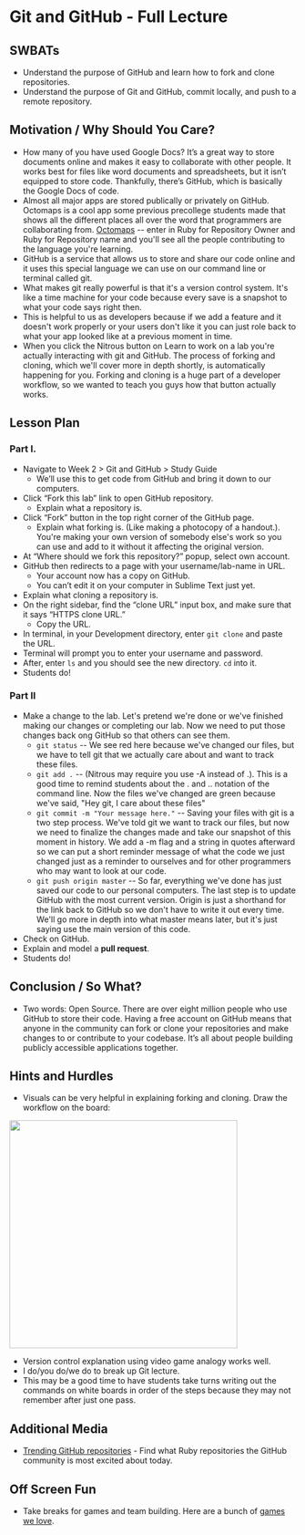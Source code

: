 # Git and GitHub - Full Lecture

## SWBATs
+ Understand the purpose of GitHub and learn how to fork and clone repositories.
+ Understand the purpose of Git and GitHub, commit locally, and push to a remote repository.

## Motivation / Why Should You Care?
+ How many of you have used Google Docs? It’s a great way to store documents online and makes it easy to collaborate with other people. It works best for files like word documents and spreadsheets, but it isn’t equipped to store code. Thankfully, there’s GitHub, which is basically the Google Docs of code.
+ Almost all major apps are stored publically or privately on GitHub. Octomaps is a cool app some previous precollege students made that shows all the different places all over the word that programmers are collaborating from. [Octomaps](http://octomaps.com/) -- enter in Ruby for Repository Owner and Ruby for Repository name and you'll see all the people contributing to the language you're learning. 
+ GitHub is a service that allows us to store and share our code online and it uses this special language we can use on our command line or terminal called git. 
+ What makes git really powerful is that it's a version control system. It's like a time machine for your code because every save is a snapshot to what your code says right then. 
+ This is helpful to us as developers because if we add a feature and it doesn't work properly or your users don't like it you can just role back to what your app looked like at a previous moment in time. 
+ When you click the Nitrous button on Learn to work on a lab you're actually interacting with git and GitHub. The process of forking and cloning, which we'll cover more in depth shortly, is automatically happening for you. Forking and cloning is a huge part of a developer workflow, so we wanted to teach you guys how that button actually works.

## Lesson Plan

### Part I.
+ Navigate to Week 2 > Git and GitHub > Study Guide 
  + We’ll use this to get code from GitHub and bring it down to our computers.
+ Click “Fork this lab” link to open GitHub repository.
  + Explain what a repository is.
+ Click “Fork” button in the top right corner of the GitHub page.
  + Explain what forking is. (Like making a photocopy of a handout.). You're making your own version of somebody else's work so you can use and add to it without it affecting the original version. 
+ At “Where should we fork this repository?” popup, select own account.
+ GitHub then redirects to a page with your username/lab-name in URL. 
  + Your account now has a copy on GitHub.
  + You can’t edit it on your computer in Sublime Text just yet.
+ Explain what cloning a repository is.
+ On the right sidebar, find the “clone URL” input box, and make sure that it says “HTTPS clone URL.” 
  + Copy the URL.
+ In terminal, in your Development directory, enter `git clone` and paste the URL.
+ Terminal will prompt you to enter your username and password. 
+ After, enter `ls` and you should see the new directory. `cd` into it. 
+ Students do!

### Part II
+ Make a change to the lab. Let's pretend we're done or we've finished making our changes or completing our lab. Now we need to put those changes back ong GitHub so that others can see them.
  + `git status` -- We see red here because we've changed our files, but we have to tell git that we actually care about and want to track these files.
  + `git add .` -- (Nitrous may require you use -A instead of .). This is a good time to remind students about the . and .. notation of the command line. Now the files we've changed are green because we've said, "Hey git, I care about these files"
  + `git commit -m "Your message here."` -- Saving your files with git is a two step process. We've told git we want to track our files, but now we need to finalize the changes made and take our snapshot of this moment in history. We add a -m flag and a string in quotes afterward so we can put a short reminder message of what the code we just changed just as a reminder to ourselves and for other programmers who may want to look at our code. 
  + `git push origin master` -- So far, everything we've done has just saved our code to our personal computers. The last step is to update GitHub with the most current version. Origin is just a shorthand for the link back to GitHub so we don't have to write it out every time. We'll go more in depth into what master means later, but it's just saying use the main version of this code. 
+ Check on GitHub.
+ Explain and model a __pull request__. 
+ Students do!

## Conclusion / So What?
+ Two words: Open Source. There are over eight million people who use GitHub to store their code. Having a free account on GitHub means that anyone in the community can fork or clone your repositories and make changes to or contribute to your codebase. It’s all about people building publicly accessible applications together.

## Hints and Hurdles
+ Visuals can be very helpful in explaining forking and cloning. Draw the workflow on the board:

<img src="https://after-school-assets.s3.amazonaws.com/GitHub_workflow.jpg" width="400px">

+ Version control explanation using video game analogy works well.
+ I do/you do/we do to break up Git lecture.
+ This may be a good time to have students take turns writing out the commands on white boards in order of the steps because they may not remember after just one pass. 
 
## Additional Media
+ [Trending GitHub repositories](https://GitHub.com/trending?l=ruby) - Find what Ruby repositories the GitHub community is most excited about today.

## Off Screen Fun
+ Take breaks for games and team building. Here are a bunch of [games we love](https://docs.google.com/a/flatironschool.com/document/d/1SWyV9LjCEnV89Zbly-Zfgoy7ZiofSWoo3QGfwvJDc64/).